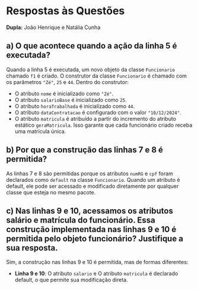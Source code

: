 # Respostas às Questões


**Dupla:** João Henrique e Natália Cunha

## a) O que acontece quando a ação da linha 5 é executada?

Quando a linha 5 é executada, um novo objeto da classe `Funcionario` chamado `f1` é criado. O construtor da classe `Funcionario` é chamado com os parâmetros `"Zé"`, `25` e `44`. Dentro do construtor:
- O atributo `nome` é inicializado como `"Zé"`.
- O atributo `salarioBase` é inicializado como `25`.
- O atributo `horaTrabalhada` é inicializado como `44`.
- O atributo `dataContratacao` é configurado com o valor `"10/12/2024"`.
- O atributo `matricula` é atribuído a partir do incremento do atributo estático `geraMatricula`. Isso garante que cada funcionário criado receba uma matrícula única.

## b) Por que a construção das linhas 7 e 8 é permitida?

As linhas 7 e 8 são permitidas porque os atributos `numRG` e `cpf` foram declarados como `default` na classe `Funcionario`. Quando um atributo é default, ele pode ser acessado e modificado diretamente por qualquer classe que esteja no mesmo pacote. 

## c) Nas linhas 9 e 10, acessamos os atributos salário e matrícula do funcionário. Essa construção implementada nas linhas 9 e 10 é permitida pelo objeto funcionário? Justifique a sua resposta.

Sim, a construção nas linhas 9 e 10 é permitida, mas de formas diferentes:
- **Linha 9 e 10**: O atributo `salario` e O atributo `matricula` é declarado default, o que permite sua modificação direta.
